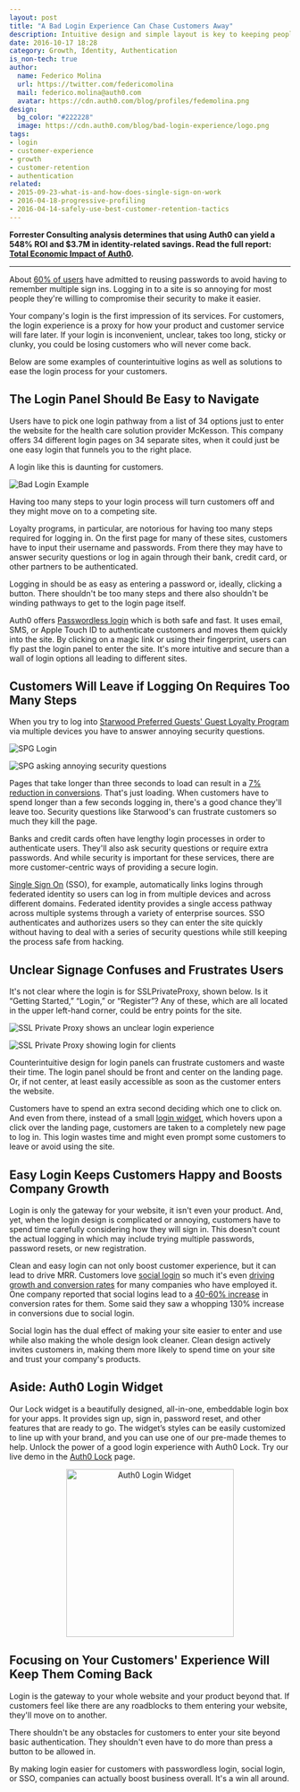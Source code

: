 ```yaml
---
layout: post
title: "A Bad Login Experience Can Chase Customers Away"
description: Intuitive design and simple layout is key to keeping people on your site.
date: 2016-10-17 18:28
category: Growth, Identity, Authentication
is_non-tech: true
author: 
  name: Federico Molina
  url: https://twitter.com/federicomolina
  mail: federico.molina@auth0.com
  avatar: https://cdn.auth0.com/blog/profiles/fedemolina.png
design: 
  bg_color: "#222228"
  image: https://cdn.auth0.com/blog/bad-login-experience/logo.png
tags: 
- login
- customer-experience
- growth
- customer-retention
- authentication
related:
- 2015-09-23-what-is-and-how-does-single-sign-on-work
- 2016-04-18-progressive-profiling
- 2016-04-14-safely-use-best-customer-retention-tactics
---
```


<div class="alert alert-info alert-icon">
  <i class="icon-budicon-500"></i>
  <strong>Forrester Consulting analysis determines that using Auth0 can yield a 548% ROI and $3.7M in identity-related savings. Read the full report: <a href="https://resources.auth0.com/forrester-tei-research-case-study/">Total Economic Impact of Auth0</a>.</strong>
</div>

---
About [60% of users](https://www.passwordboss.com/password-habits-survey-part-1/) have admitted to reusing passwords to avoid having to remember multiple sign ins. Logging in to a site is so annoying for most people they're willing to compromise their security to make it easier. 

Your company's login is the first impression of its services. For customers, the login experience is a proxy for how your product and customer service will fare later. If your login is inconvenient, unclear, takes too long, sticky or clunky, you could be losing customers who will never come back. 

Below are some examples of counterintuitive logins as well as solutions to ease the login process for your customers.

## **The Login Panel Should Be Easy to Navigate**

Users have to pick one login pathway from a list of 34 options just to enter the website for the health care solution provider McKesson. This company offers 34 different login pages on 34 separate sites, when it could just be one easy login that funnels you to the right place.

A login like this is daunting for customers.

![Bad Login Example](https://cdn.auth0.com/blog/bad-login-experience/bad-login-example.png)

Having too many steps to your login process will turn customers off and they might move on to a competing site.

Loyalty programs, in particular, are notorious for having too many steps required for logging in. On the first page for many of these sites, customers have to input their username and passwords. From there they may have to answer security questions or log in again through their bank, credit card, or other partners to be authenticated.

Logging in should be as easy as entering a password or, ideally, clicking a button. There shouldn't be too many steps and there also shouldn't be winding pathways to get to the login page itself. 

Auth0 offers [Passwordless login](https://auth0.com/passwordless) which is both safe and fast. It uses email, SMS, or Apple Touch ID to authenticate customers and moves them quickly into the site. By clicking on a magic link or using their fingerprint, users can fly past the login panel to enter the site. It's more intuitive and secure than a wall of login options all leading to different sites. 


## Customers Will Leave if Logging On Requires Too Many Steps

When you try to log into [Starwood Preferred Guests' Guest Loyalty Program](http://www.starwoodhotels.com/preferredguest/index.html?language=en_US) via multiple devices you have to answer annoying security questions.

![SPG Login](https://cdn.auth0.com/blog/bad-login-experience/spg-login.png)

![SPG asking annoying security questions](https://cdn.auth0.com/blog/bad-login-experience/spg-security-questions.png)

Pages that take longer than three seconds to load can result in a [7% reduction in conversions](https://blog.kissmetrics.com/loading-time/). That's just loading. When customers have to spend longer than a few seconds logging in, there's a good chance they'll leave too. Security questions like Starwood's can frustrate customers so much they kill the page.

Banks and credit cards often have lengthy login processes in order to authenticate users. They'll also ask security questions or require extra passwords. And while security is important for these services, there are more customer-centric ways of providing a secure login. 

[Single Sign On](https://auth0.com/blog/what-is-and-how-does-single-sign-on-work/) (SSO), for example, automatically links logins through federated identity so users can log in from multiple devices and across different domains. Federated identity provides a single access pathway across multiple systems through a variety of enterprise sources. SSO authenticates and authorizes users so they can enter the site quickly without having to deal with a series of security questions while still keeping the process safe from hacking.

## Unclear Signage Confuses and Frustrates Users

It's not clear where the login is for SSLPrivateProxy, shown below. Is it “Getting Started,” “Login,” or “Register”? Any of these, which are all located in the upper left-hand corner, could be entry points for the site. 

![SSL Private Proxy shows an unclear login experience](https://cdn.auth0.com/blog/bad-login-experience/sslprivateproxy-unclear-login.png)

![SSL Private Proxy showing login for clients](https://cdn.auth0.com/blog/bad-login-experience/sslprivateproxy-login-for-clients.png)

Counterintuitive design for login panels can frustrate customers and waste their time. The login panel should be front and center on the landing page. Or, if not center, at least easily accessible as soon as the customer enters the website. 

Customers have to spend an extra second deciding which one to click on. And even from there, instead of a small [login widget](https://auth0.com/how-it-works), which hovers upon a click over the landing page, customers are taken to a completely new page to log in. This login wastes time and might even prompt some customers to leave or avoid using the site.

## Easy Login Keeps Customers Happy and Boosts Company Growth

Login is only the gateway for your website, it isn't even your product. And, yet, when the login design is complicated or annoying, customers have to spend time carefully considering how they will sign in. This doesn't count the actual logging in which may include trying multiple passwords, password resets, or new registration. 

Clean and easy login can not only boost customer experience, but it can lead to drive MRR. Customers love [social login](https://auth0.com/learn/social-login/) so much it's even [driving growth and conversion rates](https://auth0.com/blog/how-to-use-social-login-to-drive-your-apps-growth/) for many companies who have employed it. One company reported that social logins lead to a [40-60% increase](https://www.quora.com/What-impact-does-social-login-have-on-conversion-rates) in conversion rates for them. Some said they saw a whopping 130% increase in conversions due to social login.

Social login has the dual effect of making your site easier to enter and use while also making the whole design look cleaner. Clean design actively invites customers in, making them more likely to spend time on your site and trust your company's products.

## Aside: Auth0 Login Widget
Our Lock widget is a beautifully designed, all-in-one, embeddable login box for your apps. It provides sign up, sign in, password reset, and other features that are ready to go. The widget’s styles can be easily customized to line up with your brand, and you can use one of our pre-made themes to help. Unlock the power of a good login experience with Auth0 Lock. Try our live demo in the [Auth0 Lock](https://auth0.com/lock) page.

<div style="text-align: center;">
  <img src="https://auth0.com/learn/wp-content/uploads/2016/01/what-is-social-login-1.png" alt="Auth0 Login Widget" width="300">
</div>

## Focusing on Your Customers' Experience Will Keep Them Coming Back

Login is the gateway to your whole website and your product beyond that. If customers feel like there are any roadblocks to them entering your website, they'll move on to another. 

There shouldn't be any obstacles for customers to enter your site beyond basic authentication. They shouldn't even have to do more than press a button to be allowed in.

By making login easier for customers with passwordless login, social login, or SSO, companies can actually boost business overall. It's a win all around.

